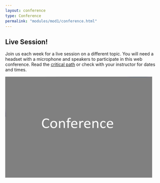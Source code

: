 ```yaml
---
layout: conference
type: Conference
permalink: "modules/mod1/conference.html"
---
```


## Live Session!

Join us each week for a live session on a different topic. You will need a headset with a microphone and speakers to participate in this web conference. Read the <a href="../../starting/criticalpath.html">critical path</a> or check with your instructor for dates and times.

<a href=""><img src="../../images/conference.jpg" class="img-responsive" width="470" height="324"/></a>